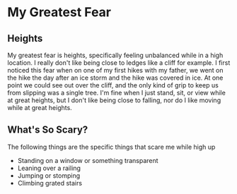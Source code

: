 # My Greatest Fear
## Heights
  My greatest fear is heights, specifically feeling unbalanced while in a high location. I really don't like being close to ledges like a cliff for example. I first noticed this fear when on one of my first hikes with my father, we went on the hike the day after an ice storm and the hike was covered in ice. At one point we could see out over the cliff, and the only kind of grip to keep us from slipping was a single tree. I'm fine when I just stand, sit, or view while at great heights, but I don't like being close to falling, nor do I like moving while at great heights.
## What's So Scary?
The following things are the specific things that scare me while high up
* Standing on a window or something transparent
* Leaning over a railing
* Jumping or stomping
* Climbing grated stairs
